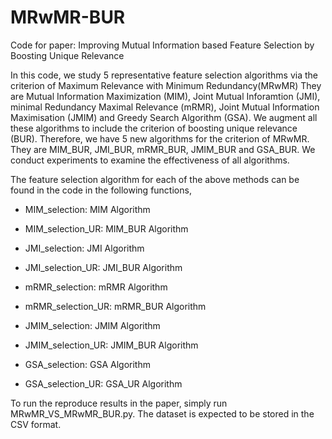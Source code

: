 # MRwMR-BUR
Code for paper: Improving Mutual Information based Feature Selection by Boosting Unique Relevance

In this code, we study 5 representative feature selection algorithms via the criterion of Maximum Relevance with Minimum Redundancy(MRwMR) They are Mutual Information Maximization (MIM), Joint Mutual Inforamtion (JMI), minimal Redundancy Maximal Relevance (mRMR), Joint Mutual Information Maximisation (JMIM) and Greedy Search Algorithm (GSA). We augment all these algorithms to include the criterion of boosting unique relevance (BUR). Therefore, we have 5 new algorithms for the criterion of MRwMR. They are MIM_BUR, JMI_BUR, mRMR_BUR, JMIM_BUR and GSA_BUR. We conduct experiments to examine the effectiveness of all algorithms.

The feature selection algorithm for each of the above methods can be found in the code in the following functions, 

*  MIM_selection: MIM Algorithm

*  MIM_selection_UR: MIM_BUR Algorithm

*  JMI_selection: JMI Algorithm

*  JMI_selection_UR: JMI_BUR Algorithm

*  mRMR_selection: mRMR Algorithm

*  mRMR_selection_UR: mRMR_BUR Algorithm

*  JMIM_selection: JMIM Algorithm

*  JMIM_selection_UR: JMIM_BUR Algorithm

*  GSA_selection: GSA Algorithm

*  GSA_selection_UR: GSA_UR Algorithm

To run the reproduce results in the paper, simply run MRwMR_VS_MRwMR_BUR.py. The dataset is expected to be stored in the CSV format. 
